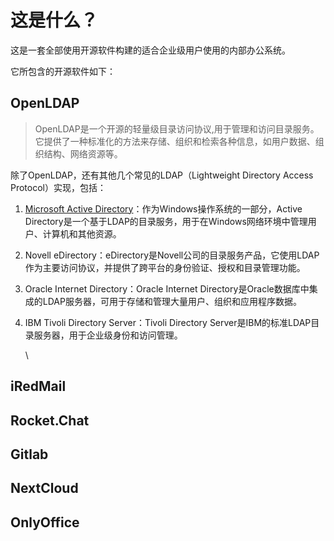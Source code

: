 # 这是什么？

这是一套全部使用开源软件构建的适合企业级用户使用的内部办公系统。

它所包含的开源软件如下：

## OpenLDAP

> OpenLDAP是一个开源的轻量级目录访问协议,用于管理和访问目录服务。它提供了一种标准化的方法来存储、组织和检索各种信息，如用户数据、组织结构、网络资源等。

除了OpenLDAP，还有其他几个常见的LDAP（Lightweight Directory Access Protocol）实现，包括：

1. [Microsoft Active Directory](https://learn.microsoft.com/en-us/windows-server/identity/ad-ds/get-started/virtual-dc/active-directory-domain-services-overview)：作为Windows操作系统的一部分，Active Directory是一个基于LDAP的目录服务，用于在Windows网络环境中管理用户、计算机和其他资源。
2. Novell eDirectory：eDirectory是Novell公司的目录服务产品，它使用LDAP作为主要访问协议，并提供了跨平台的身份验证、授权和目录管理功能。
3. Oracle Internet Directory：Oracle Internet Directory是Oracle数据库中集成的LDAP服务器，可用于存储和管理大量用户、组织和应用程序数据。
4.  IBM Tivoli Directory Server：Tivoli Directory Server是IBM的标准LDAP目录服务器，用于企业级身份和访问管理。

    \


## iRedMail

## Rocket.Chat

## Gitlab

## NextCloud

## OnlyOffice
